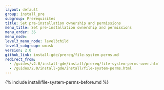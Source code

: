 ```yaml
---
layout: default
group: install_pre
subgroup: Prerequisites
title: Set pre-installation ownership and permissions
menu_title: Set pre-installation ownership and permissions
menu_order: 35
menu_node: 
level3_menu_node: level3child
level3_subgroup: umask
version: 2.0
github_link: install-gde/prereq/file-system-perms.md
redirect_from: 
  - /guides/v2.0/install-gde/install/prereq/file-system-perms-over.html
  - /guides/2.0/install-gde/install/file-system-perms.html
---
```


{% include install/file-system-perms-before.md %}
